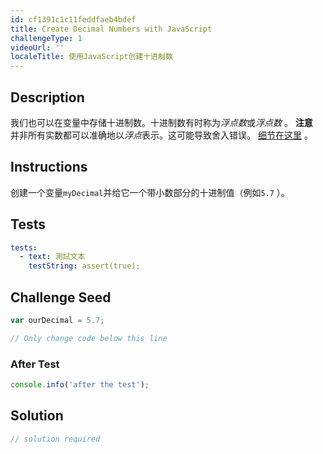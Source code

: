 ```yaml
---
id: cf1391c1c11feddfaeb4bdef
title: Create Decimal Numbers with JavaScript
challengeType: 1
videoUrl: ''
localeTitle: 使用JavaScript创建十进制数
---
```


## Description
<section id="description">我们也可以在变量中存储十进制数。十进制数有时称为<dfn>浮点数</dfn>或<dfn>浮点数</dfn> 。 <strong>注意</strong> <br>并非所有实数都可以准确地以<dfn>浮点</dfn>表示。这可能导致舍入错误。 <a href="https://en.wikipedia.org/wiki/Floating_point#Accuracy_problems" target="_blank">细节在这里</a> 。 </section>

## Instructions
<section id="instructions">创建一个变量<code>myDecimal</code>并给它一个带小数部分的十进制值（例如<code>5.7</code> ）。 </section>

## Tests
<section id='tests'>

```yml
tests:
  - text: 測試文本
    testString: assert(true);

```

</section>

## Challenge Seed
<section id='challengeSeed'>

<div id='js-seed'>

```js
var ourDecimal = 5.7;

// Only change code below this line

```

</div>


### After Test
<div id='js-teardown'>

```js
console.info('after the test');
```

</div>

</section>

## Solution
<section id='solution'>

```js
// solution required
```
</section>
